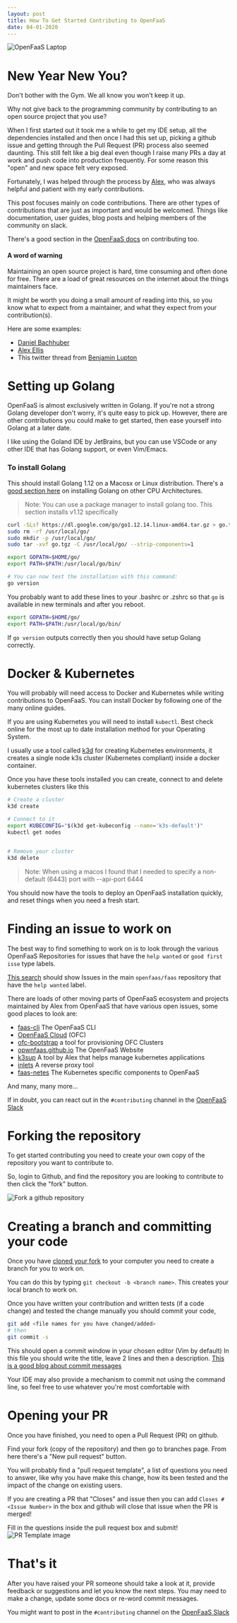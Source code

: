 ```yaml
---
layout: post
title: How To Get Started Contributing to OpenFaaS
date: 04-01-2020
---
```


![OpenFaaS Laptop](/images/of-contributing.jpg)

# New Year New You?
Don't bother with the Gym. We all know you won't keep it up. 

Why not give back to the programming community by contributing to an open source project that you use?

When I first started out it took me a while to get my IDE setup, all the dependencies installed and then once
I had this set up, picking a github issue and getting through the Pull Request (PR) process also seemed daunting. This 
still felt like a big deal even though I raise many PRs a day at work and push code into production frequently.
For some reason this "open" and new space felt very exposed.

Fortunately, I was helped through the process by [Alex](https://github.com/alexellis), who was always helpful and 
patient with my early contributions.

This post focuses mainly on code contributions. There are other types of contributions that are just as important and 
would be welcomed. Things like documentation, user guides, blog posts and helping members of the community on slack.

There's a good section in the [OpenFaaS docs](https://github.com/openfaas/faas/blob/master/CONTRIBUTING.md) on contributing too.

#### A word of warning

Maintaining an open source project is hard, time consuming and often done for free. There are a load of great resources
on the internet about the things maintainers face.

It might be worth you doing a small amount of reading into this, so you know what to expect from a maintainer, and what
they expect from your contribution(s).

Here are some examples:

* [Daniel Bachhuber](https://danielbachhuber.com/2016/06/26/my-condolences-youre-now-the-maintainer-of-a-popular-open-source-project/)
* [Alex Ellis](https://blog.alexellis.io/the-5-pressures-of-leadership/)
* This twitter thread from [Benjamin Lupton](https://twitter.com/balupton/status/438928812185620480)


# Setting up Golang

OpenFaaS is almost exclusively written in Golang. If you're not a strong Golang developer don't worry, it's quite easy to 
pick up. However, there are other contributions you could make to get started, then ease yourself into Golang at a later
date.

I like using the Goland IDE by JetBrains, but you can use VSCode or any other IDE that has Golang support, or even Vim/Emacs.

### To install Golang

This should install Golang 1.12 on a Macosx or Linux distribution. There's a [good section here](https://github.com/alexellis/faas-containerd#install-go-112-x86_64)
on installing Golang on other CPU Architectures. 

> Note: You can use a package manager to install golang too. This section installs v1.12 specifically

```sh
curl -SLsf https://dl.google.com/go/go1.12.14.linux-amd64.tar.gz > go.tgz
sudo rm -rf /usr/local/go/
sudo mkdir -p /usr/local/go/
sudo tar -xvf go.tgz -C /usr/local/go/ --strip-components=1

export GOPATH=$HOME/go/
export PATH=$PATH:/usr/local/go/bin/

# You can now test the installation with this command:
go version
```

You probably want to add these lines to your .bashrc or .zshrc so that `go` is available in new terminals and after you 
reboot.

```sh
export GOPATH=$HOME/go/
export PATH=$PATH:/usr/local/go/bin/
```

If `go version` outputs correctly then you should have setup Golang correctly.

# Docker & Kubernetes

You will probably will need access to Docker and Kubernetes while writing contributions to OpenFaaS. You can install 
Docker by following one of the many online guides. 

If you are using Kubernetes you will need to install `kubectl`. Best check online for the most up to date installation 
method for your Operating System.

I usually use a tool called [k3d](https://github.com/rancher/k3d) for creating Kubernetes environments, it creates a 
single node k3s cluster (Kubernetes compliant) inside a docker container. 

Once you have these tools installed you can create, connect to and delete kubernetes clusters like this

```sh
# Create a cluster
k3d create

# Connect to it
export KUBECONFIG="$(k3d get-kubeconfig --name='k3s-default')"
kubectl get nodes 


# Remove your cluster 
k3d delete
```

> Note: When using a macos I found that I needed to specify a non-default (6443) port with --api-port 6444 

You should now have the tools to deploy an OpenFaaS installation quickly, and reset things when you need a fresh start.

# Finding an issue to work on
The best way to find something to work on is to look through the various OpenFaaS Repositories for issues that have the 
`help wanted` or `good first isse` type labels. 

[This search](https://github.com/openfaas/faas/issues?q=is%3Aissue+is%3Aopen+label%3A%22help+wanted%22) should show 
Issues in the main `openfaas/faas` repository that have the `help wanted` label.

There are loads of other moving parts of OpenFaaS ecosystem and projects maintained by Alex from OpenFaaS that have 
various open issues, some good places to look are:

* [faas-cli](https://github.com/openfaas/faas-cli/issues?q=is%3Aissue+is%3Aopen+label%3A%22help+wanted%22) The OpenFaaS CLI
* [OpenFaaS Cloud](https://github.com/openfaas/openfaas-cloud/issues?q=is%3Aissue+is%3Aopen+label%3A%22help+wanted%22) (OFC) 
* [ofc-bootstrap](https://github.com/openfaas-incubator/ofc-bootstrap/issues) a tool for provisioning OFC Clusters
* [opwnfaas.github.io](https://github.com/openfaas/openfaas.github.io/issues) The OpenFaaS Website
* [k3sup](https://github.com/alexellis/k3sup/issues) A tool by Alex that helps manage kubernetes applications
* [inlets](https://github.com/inlets/inlets) A reverse proxy tool
* [faas-netes](https://github.com/openfaas/faas-netes/issues) The Kubernetes specific components to OpenFaaS

And many, many more...

If in doubt, you can react out in the `#contributing` channel in the [OpenFaaS Slack](https://slack.openfaas.io)

# Forking the repository

To get started contributing you need to create your own copy of the repository you want to contribute to. 

So, login to Github, and find the repository you are looking to contribute to then click the "fork" button.

![Fork a github repository](/images/github-fork.png)

# Creating a branch and committing your code

Once you have [cloned your fork](https://help.github.com/en/github/getting-started-with-github/fork-a-repo) to your 
computer you need to create a branch for you to work on.

You can do this by typing `git checkout -b <branch name>`. This creates your local branch to work on.


Once you have written your contribution and written tests (if a code change) and tested the change manually you should 
commit your code, 
```sh 
git add <file names for you have changed/added>
# then 
git commit -s 
```

This should open a commit window in your chosen editor (Vim by default)
In this file you should write the title, leave 2 lines and then a description.
[This is a good blog about commit messages](https://chris.beams.io/posts/git-commit/)

Your IDE may also provide a mechanism to commit not using the command line, so feel free to use whatever you're most 
comfortable with

# Opening your PR

Once you have finished, you need to open a Pull Request (PR) on github.

Find your fork (copy of the repository) and then go to branches page. From here there's a "New pull request" button.

You will probably find a "pull request template", a list of questions you need to answer, like why you have make this 
change, how its been tested and the impact of the change on existing users.

If you are creating a PR that "Closes" and issue then you can add `Closes #<Issue Number>` in the box and github will 
close that issue when the PR is merged!

Fill in the questions inside the pull request box and submit!
![PR Template image](/images/pr-template.png)

# That's it

After you have raised your PR someone should take a look at it, provide feedback or suggestions and let you know the 
next steps. You may need to make a change, update some docs or re-word commit messages.

You might want to post in the `#contributing` channel on the [OpenFaaS Slack](https://slack.openfaas.io)


